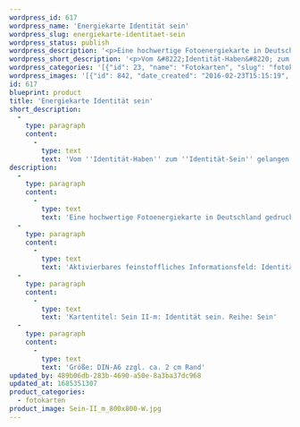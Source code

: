 ```yaml
---
wordpress_id: 617
wordpress_name: 'Energiekarte Identität sein'
wordpress_slug: energiekarte-identitaet-sein
wordpress_status: publish
wordpress_description: '<p>Eine hochwertige Fotoenergiekarte in Deutschland gedruckt und in Handarbeit laminiert.  Sie ist in Postkartengröße (DIN-A6) gut zu transportieren und kann auch auf den Körper aufgelegt werden.</p><p>Aktivierbares feinstoffliches Informationsfeld: Identität - Sein - Hilfe - Vollständigkeit - Individualität - Menschenbild: Vom "Identität-Haben" zum "Identität-Sein" gelangen. Verinnerlichung und Ausdruck von dem, was Identität für den einzelnen Menschen ist (wie sich Fülle für ihn stimmig entfaltet und ausdrückt). Identität als zu mir selbst gehörend erleben. Das Bewusstsein über die individuelle Identität und wie sie sich stimmig ausdrückt erweitern. Dieses Bewusstsein in tägliches Denken, Fühlen und Handeln umsetzen.</p><p>Kartentitel: Sein II-m: Identität sein. Reihe: Sein</p><p>Größe: DIN-A6 zzgl. ca. 2 cm Rand<br />Andere Formate sind individuell für Sie innerhalb weniger Tage herstellbar. Bitte kontaktieren Sie uns hierfür unter <a href="mailto:info@elvedenverlag.de">info@elvedenverlag.de</a>.</p><p><a href="https://my.feenbaum.de/anwendung-energiebilder-foto-laminiert/">Anwendungshinweise</a>      <a href="https://my.feenbaum.de/produktinformationen-fotokarten/">Produktinformationen</a></p>'
wordpress_short_description: '<p>Vom &#8222;Identität-Haben&#8220; zum &#8222;Identität-Sein&#8220; gelangen. Verinnerlichung und Ausdruck von dem, was Identität für den einzelnen Menschen ist (wie sich Identität für ihn stimmig entfaltet und ausdrückt)</p>'
wordpress_categories: '[{"id": 23, "name": "Fotokarten", "slug": "fotokarten"}]'
wordpress_images: '[{"id": 842, "date_created": "2016-02-23T15:15:19", "date_created_gmt": "2016-02-23T13:15:19", "date_modified": "2016-02-23T15:15:19", "date_modified_gmt": "2016-02-23T13:15:19", "src": "https://my.feenbaum.de/wp-content/uploads/2016/02/Sein-II_m_800x800-W.jpg", "name": "Sein-II_m_800x800-W", "alt": ""}]'
id: 617
blueprint: product
title: 'Energiekarte Identität sein'
short_description:
  -
    type: paragraph
    content:
      -
        type: text
        text: 'Vom ''Identität-Haben'' zum ''Identität-Sein'' gelangen. Verinnerlichung und Ausdruck von dem, was Identität für den einzelnen Menschen ist (wie sich Identität für ihn stimmig entfaltet und ausdrückt)'
description:
  -
    type: paragraph
    content:
      -
        type: text
        text: 'Eine hochwertige Fotoenergiekarte in Deutschland gedruckt und in Handarbeit laminiert.  Sie ist in Postkartengröße (DIN-A6) gut zu transportieren und kann auch auf den Körper aufgelegt werden.'
  -
    type: paragraph
    content:
      -
        type: text
        text: 'Aktivierbares feinstoffliches Informationsfeld: Identität - Sein - Hilfe - Vollständigkeit - Individualität - Menschenbild: Vom "Identität-Haben" zum "Identität-Sein" gelangen. Verinnerlichung und Ausdruck von dem, was Identität für den einzelnen Menschen ist (wie sich Fülle für ihn stimmig entfaltet und ausdrückt). Identität als zu mir selbst gehörend erleben. Das Bewusstsein über die individuelle Identität und wie sie sich stimmig ausdrückt erweitern. Dieses Bewusstsein in tägliches Denken, Fühlen und Handeln umsetzen.'
  -
    type: paragraph
    content:
      -
        type: text
        text: 'Kartentitel: Sein II-m: Identität sein. Reihe: Sein'
  -
    type: paragraph
    content:
      -
        type: text
        text: 'Größe: DIN-A6 zzgl. ca. 2 cm Rand'
updated_by: 489b06db-283b-4690-a50e-8a3ba37dc968
updated_at: 1685351307
product_categories:
  - fotokarten
product_image: Sein-II_m_800x800-W.jpg
---
```

